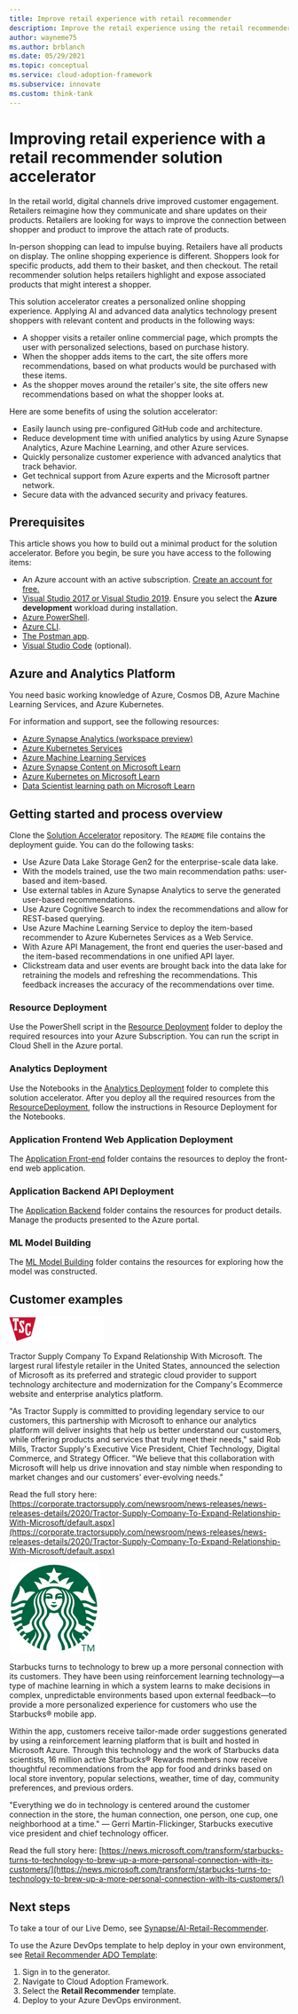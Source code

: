 ```yaml
---
title: Improve retail experience with retail recommender
description: Improve the retail experience using the retail recommender solution in Azure. This article shows you how to build out the solution accelerator.
author: wayneme75
ms.author: brblanch
ms.date: 05/29/2021
ms.topic: conceptual
ms.service: cloud-adoption-framework
ms.subservice: innovate
ms.custom: think-tank
---
```


# Improving retail experience with a retail recommender solution accelerator

In the retail world, digital channels drive improved customer engagement. Retailers reimagine how they communicate and share updates on their products. Retailers are looking for ways to improve the connection between shopper and product to improve the attach rate of products.

In-person shopping can lead to impulse buying. Retailers have all products on display. The online shopping experience is different. Shoppers look for specific products, add them to their basket, and then checkout. The retail recommender solution helps retailers highlight and expose associated products that might interest a shopper.

This solution accelerator creates a personalized online shopping experience. Applying AI and advanced data analytics technology present shoppers with relevant content and products in the following ways:

- A shopper visits a retailer online commercial page, which prompts the user with personalized selections, based on purchase history.
- When the shopper adds items to the cart, the site offers more recommendations, based on what products would be purchased with these items.
- As the shopper moves around the retailer's site, the site offers new recommendations based on what the shopper looks at.

Here are some benefits of using the solution accelerator:

- Easily launch using pre-configured GitHub code and architecture.
- Reduce development time with unified analytics by using Azure Synapse Analytics, Azure Machine Learning, and other Azure services.
- Quickly personalize customer experience with advanced analytics that track behavior.
- Get technical support from Azure experts and the Microsoft partner network.
- Secure data with the advanced security and privacy features.

## Prerequisites

This article shows you how to build out a minimal product for the solution accelerator. Before you begin, be sure you have access to the following items:

- An Azure account with an active subscription. [Create an account for free.](https://azure.microsoft.com/free/)
- [Visual Studio 2017 or Visual Studio 2019](https://azure.microsoft.com/downloads/). Ensure you select the **Azure development** workload during installation.
- [Azure PowerShell](/azure/get-started-azureps).
- [Azure CLI](/cli/azure/install-azure-cli).
- [The Postman app](https://www.postman.com/downloads).
- [Visual Studio Code](https://code.visualstudio.com/) (optional).

## Azure and Analytics Platform  

You need basic working knowledge of Azure, Cosmos DB, Azure Machine Learning Services, and Azure Kubernetes.

For information and support, see the following resources:

- [Azure Synapse Analytics (workspace preview)](/azure/synapse-analytics/)
- [Azure Kubernetes Services](/azure/aks/)
- [Azure Machine Learning Services](/azure/machine-learning/overview-what-is-azure-ml)
- [Azure Synapse Content on Microsoft Learn](/learn/browse/?terms=synapse)
- [Azure Kubernetes on Microsoft Learn](/learn/browse/?terms=kubernetes)
- [Data Scientist learning path on Microsoft Learn](/learn/browse/?roles=data-scientist)

## Getting started and process overview

Clone the [Solution Accelerator](https://github.com/microsoft/Azure-Synapse-Retail-Recommender-Solution-Accelerator) repository. The `README` file contains the deployment guide. You can do the following tasks:

- Use Azure Data Lake Storage Gen2 for the enterprise-scale data lake.
- With the models trained, use the two main recommendation paths: user-based and item-based.
- Use external tables in Azure Synapse Analytics to serve the generated user-based recommendations.
- Use Azure Cognitive Search to index the recommendations and allow for REST-based querying.
- Use Azure Machine Learning Service to deploy the item-based recommender to Azure Kubernetes Services as a Web Service.
- With Azure API Management, the front end queries the user-based and the item-based recommendations in one unified API layer.
- Clickstream data and user events are brought back into the data lake for retraining the models and refreshing the recommendations. This feedback increases the accuracy of the recommendations over time.

### Resource Deployment

Use the PowerShell script in the [Resource Deployment](https://github.com/microsoft/Azure-Synapse-Retail-Recommender-Solution-Accelerator/tree/main/Resource_Deployment) folder to deploy the required resources into your Azure Subscription. You can run the script in Cloud Shell in the Azure portal.

### Analytics Deployment

Use the Notebooks in the [Analytics Deployment](https://github.com/microsoft/Azure-Synapse-Retail-Recommender-Solution-Accelerator/tree/main/Analytics_Deployment) folder to complete this solution accelerator. After you deploy all the required resources from the [ResourceDeployment](https://github.com/microsoft/Azure-Synapse-Retail-Recommender-Solution-Accelerator/blob/main/Resource_Deployment), follow the instructions in Resource Deployment for the Notebooks.  

### Application Frontend Web Application Deployment

The [Application Front-end](https://github.com/microsoft/Azure-Synapse-Retail-Recommender-Solution-Accelerator/tree/main/Application_Frontend_Deployment) folder contains the resources to deploy the front-end web application.  

### Application Backend API Deployment

The [Application Backend](https://github.com/microsoft/Azure-Synapse-Retail-Recommender-Solution-Accelerator/tree/main/Application_Backend_Deployment) folder contains the resources for product details. Manage the products presented to the Azure portal.

### ML Model Building

The [ML Model Building](https://github.com/microsoft/Azure-Synapse-Retail-Recommender-Solution-Accelerator/tree/main/ML_Model_Building) folder contains the resources for exploring how the model was constructed.

## Customer examples  

![Tractor supply company](../../_images/innovate/tractor-supply-company.png)

Tractor Supply Company To Expand Relationship With Microsoft. The largest rural lifestyle retailer in the United States, announced the selection of Microsoft as its preferred and strategic cloud provider to support technology architecture and modernization for the Company's Ecommerce website and enterprise analytics platform.
  
"As Tractor Supply is committed to providing legendary service to our customers, this partnership with Microsoft to enhance our analytics platform will deliver insights that help us better understand our customers, while offering products and services that truly meet their needs," said Rob Mills, Tractor Supply's Executive Vice President, Chief Technology, Digital Commerce, and Strategy Officer. "We believe that this collaboration with Microsoft will help us drive innovation and stay nimble when responding to market changes and our customers’ ever-evolving needs."
  
Read the full story here: [https://corporate.tractorsupply.com/newsroom/news-releases/news-releases-details/2020/Tractor-Supply-Company-To-Expand-Relationship-With-Microsoft/default.aspx](https://corporate.tractorsupply.com/newsroom/news-releases/news-releases-details/2020/Tractor-Supply-Company-To-Expand-Relationship-With-Microsoft/default.aspx)

![Starbucks logo](../../_images/innovate/starbucks.png)

Starbucks turns to technology to brew up a more personal connection with its customers. They have been using reinforcement learning technology—a type of machine learning in which a system learns to make decisions in complex, unpredictable environments based upon external feedback—to provide a more personalized experience for customers who use the Starbucks® mobile app.

Within the app, customers receive tailor-made order suggestions generated by using a reinforcement learning platform that is built and hosted in Microsoft Azure. Through this technology and the work of Starbucks data scientists, 16 million active Starbucks® Rewards members now receive thoughtful recommendations from the app for food and drinks based on local store inventory, popular selections, weather, time of day, community preferences, and previous orders.

"Everything we do in technology is centered around the customer connection in the store, the human connection, one person, one cup, one neighborhood at a time." — Gerri Martin-Flickinger, Starbucks executive vice president and chief technology officer.

Read the full story here:
[https://news.microsoft.com/transform/starbucks-turns-to-technology-to-brew-up-a-more-personal-connection-with-its-customers/](https://news.microsoft.com/transform/starbucks-turns-to-technology-to-brew-up-a-more-personal-connection-with-its-customers/)

## Next steps

To take a tour of our Live Demo, see [Synapse/AI-Retail-Recommender](https://synapsefornextgenretail.azurewebsites.net/).

To use the Azure DevOps template to help deploy in your own environment, see [Retail Recommender ADO Template](https://azuredevopsdemogenerator.azurewebsites.net/):

1. Sign in to the generator.
1. Navigate to Cloud Adoption Framework.
1. Select the **Retail Recommender** template.
1. Deploy to your Azure DevOps environment.
